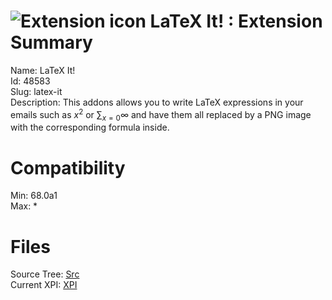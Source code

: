# ![Extension icon](https://addons.thunderbird.net/user-media/addon_icons/48/48583-64.png?modified=1569196284) LaTeX It! : Extension Summary

Name: LaTeX It!  
Id: 48583  
Slug: latex-it  
Description: This addons allows you to write LaTeX expressions in your emails such as $x^2$ or $\sum_{x=0}\infty$ and have them all replaced by a PNG image with the corresponding formula inside.
  

# Compatibility
Min: 68.0a1  
Max: *  

# Files

Source Tree: [Src](C:/Dev/Thunderbird/ThunderKdB/xall/x68/48583-latex-it/src)  
Current XPI: [XPI](C:/Dev/Thunderbird/ThunderKdB/xall/x68/48583-latex-it/xpi)  



